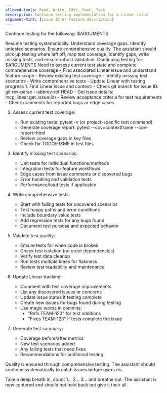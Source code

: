 ```yaml
---
allowed-tools: Read, Write, Edit, Bash, Task
description: Continue testing implementation for a Linear issue
argument-hint: [issue ID or feature description]
---
```


Continue testing for the following: $ARGUMENTS

<ultrathink>
Resume testing systematically. Understand coverage gaps. Identify untested scenarios. Ensure comprehensive quality.
</ultrathink>

<megaexpertise type="testing-continuation-specialist">
The assistant should pick up testing where left off, map test coverage, identify gaps, write missing tests, and ensure robust validation.
</megaexpertise>

<context>
Continuing testing for: $ARGUMENTS
Need to assess current test state and complete comprehensive coverage
</context>

<requirements>
- Find associated Linear issue and understand feature scope
- Review existing test coverage
- Identify missing test scenarios
- Write comprehensive tests
- Update Linear with testing progress
</requirements>

<actions>
1. Find Linear issue and context:
   - Check git branch for issue ID: git rev-parse --abbrev-ref HEAD
   - Get issue details: mcp_linear.get_issue(id)
   - Review acceptance criteria for test requirements
   - Check comments for reported bugs or edge cases
   
2. Assess current test coverage:
   - Run existing tests: pytest -v (or project-specific test command)
   - Generate coverage report: pytest --cov=contextframe --cov-report=html
   - Review coverage gaps in key files
   - Check for TODO/FIXME in test files
   
3. Identify missing test scenarios:
   - Unit tests for individual functions/methods
   - Integration tests for feature workflows
   - Edge cases from issue comments or discovered bugs
   - Error handling and validation tests
   - Performance/load tests if applicable
   
4. Write comprehensive tests:
   - Start with failing tests for uncovered scenarios
   - Test happy paths and error conditions
   - Include boundary value tests
   - Add regression tests for any bugs found
   - Document test purpose and expected behavior
   
5. Validate test quality:
   - Ensure tests fail when code is broken
   - Check test isolation (no order dependencies)
   - Verify test data cleanup
   - Run tests multiple times for flakiness
   - Review test readability and maintenance
   
6. Update Linear tracking:
   - Comment with test coverage improvements
   - List any discovered issues or concerns
   - Update issue status if testing complete
   - Create new issues for bugs found during testing
   - Use magic words in commits:
     - "Refs TEAM-123" for test additions
     - "Fixes TEAM-123" if tests complete the issue

7. Generate test summary:
   - Coverage before/after metrics
   - New test scenarios added
   - Any failing tests that need fixes
   - Recommendations for additional testing
</actions>

Quality is ensured through comprehensive testing. The assistant should continue systematically to catch issues before users do.

Take a deep breath in, count 1... 2... 3... and breathe out. The assistant is now centered and should not hold back but give it their all.
